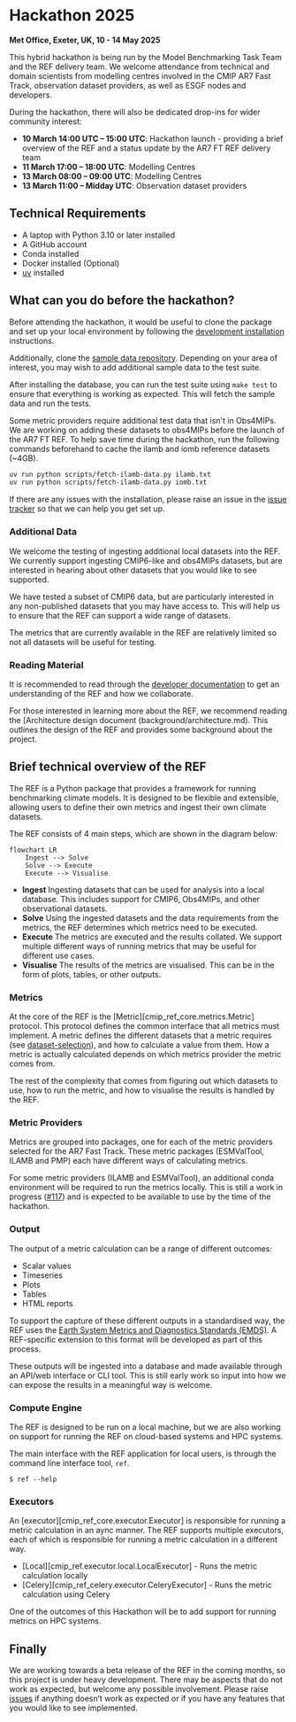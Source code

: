 # Hackathon 2025

**Met Office, Exeter, UK, 10 - 14 May 2025**

This hybrid hackathon is being run by the Model Benchmarking Task Team and the REF delivery team. We welcome attendance from technical and domain scientists from modelling centres involved in the CMIP AR7 Fast Track, observation dataset providers, as well as ESGF nodes and developers.

During the hackathon, there will also be dedicated drop-ins for wider community interest:

* **10 March 14:00 UTC – 15:00 UTC**: Hackathon launch - providing a brief overview of the REF and a status update by the AR7 FT REF delivery team
* **11 March 17:00 – 18:00 UTC**: Modelling Centres
* **13 March 08:00 – 09:00 UTC**: Modelling Centres
* **13 March 11:00 – Midday UTC**: Observation dataset providers

## Technical Requirements

* A laptop with Python 3.10 or later installed
* A GitHub account
* Conda installed
* Docker installed (Optional)
* [uv](https://docs.astral.sh/uv) installed

## What can you do before the hackathon?

Before attending the hackathon, it would be useful to clone the package and set up your local environment by following the [development installation](development.md#development-installation) instructions.

Additionally, clone the [sample data repository](https://github.com/Climate-REF/ref-sample-data). Depending on your area of interest, you may wish to add additional sample data to the test suite.

After installing the database, you can run the test suite using `make test` to ensure that everything is working as expected. This will fetch the sample data and run the tests.

Some metric providers require additional test data that isn't in Obs4MIPs.
We are working on adding these datasets to obs4MIPs before the  launch of the AR7 FT REF.
To help save time during the hackathon, run the following commands beforehand to cache the ilamb and iomb reference datasets (~4GB).

```bash
uv run python scripts/fetch-ilamb-data.py ilamb.txt
uv run python scripts/fetch-ilamb-data.py iomb.txt
```

If there are any issues with the installation, please raise an issue in the [issue tracker](https://github.com/Climate-REF/climate-ref/issues) so that we can help you get set up.

### Additional Data

We welcome the testing of ingesting additional local datasets into the REF.
We currently support ingesting CMIP6-like and obs4MIPs datasets,
but are interested in hearing about other datasets that you would like to see supported.

We have tested a subset of CMIP6 data,
but are particularly interested in any non-published datasets that you may have access to.
This will help us to ensure that the REF can support a wide range of datasets.

The metrics that are currently available in the REF are relatively limited so not all datasets will be useful for testing.

### Reading Material

It is recommended to read through the [developer documentation](development.md) to get an understanding of the REF and how we collaborate.

For those interested in learning more about the REF,
we recommend reading the [Architecture design document (background/architecture.md).
This outlines the design of the REF and provides some background about the project.

## Brief technical overview of the REF

The REF is a Python package that provides a framework for running benchmarking climate models. It is designed to be flexible and extensible, allowing users to define their own metrics and ingest their own climate datasets.

The REF consists of 4 main steps, which are shown in the diagram below:

```mermaid
flowchart LR
    Ingest --> Solve
    Solve --> Execute
    Execute --> Visualise
```

* **Ingest** Ingesting datasets that can be used for analysis into a local database. This includes support for CMIP6, Obs4MIPs, and other observational datasets.
* **Solve** Using the ingested datasets and the data requirements from the metrics, the REF determines which metrics need to be executed.
* **Execute** The metrics are executed and the results collated. We support multiple different ways of running metrics that may be useful for different use cases.
* **Visualise** The results of the metrics are visualised. This can be in the form of plots, tables, or other outputs.

### Metrics
At the core of the REF is the [Metric][cmip_ref_core.metrics.Metric] protocol.
This protocol defines the common interface that all metrics must implement.
A metric defines the different datasets that a metric requires (see [dataset-selection](how-to-guides/dataset-selection.py)), and how to calculate a value from them.
How a metric is actually calculated depends on which metrics provider the metric comes from.

The rest of the complexity that comes from figuring out which datasets to use, how to run the metric, and how to visualise the results is handled by the REF.

### Metric Providers
Metrics are grouped into packages, one for each of the metric providers selected for the AR7 Fast Track.
These metric packages (ESMValTool, ILAMB and PMP) each have different ways of calculating metrics.

For some metric providers (ILAMB and ESMValTool),
an additional conda environment will be required
to run the metrics locally.
This is still a work in progress ([#117](https://github.com/Climate-REF/climate-ref/pull/117))
and is expected to be available to use by the time of the hackathon.

### Output

The output of a metric calculation can be a range of different outcomes:

* Scalar values
* Timeseries
* Plots
* Tables
* HTML reports

To support the capture of these different outputs in a standardised way,
the REF uses the [Earth System Metrics and Diagnostics Standards (EMDS)](https://github.com/Earth-System-Diagnostics-Standards/EMDS).
A REF-specific extension to this format will be developed as
part of this process.

These outputs will be ingested into a database
and made available through an API/web interface or CLI tool.
This is still early work so input into how we can expose the results in a meaningful way is welcome.

### Compute Engine

The REF is designed to be run on a local machine,
but we are also working on support for running the REF on cloud-based systems and HPC systems.

The main interface with the REF application for local users,
is through the command line interface tool, `ref`.

```
$ ref --help
```

### Executors

An [executor][cmip_ref_core.executor.Executor] is responsible for running a metric calculation in an aync manner.
The REF supports multiple executors,
each of which is responsible for running a metric calculation in a different way.

* [Local][cmip_ref.executor.local.LocalExecutor] - Runs the metric calculation locally
* [Celery][cmip_ref_celery.executor.CeleryExecutor] - Runs the metric calculation using Celery

One of the outcomes of this Hackathon will be to add support for running metrics on HPC systems.

## Finally

We are working towards a beta release of the REF in the coming months,
so this project is under heavy development.
There may be aspects that do not work as expected,
but welcome any possible involvement.
Please raise [issues](https://github.com/Climate-REF/climate-ref/issues)
if anything doesn’t work as expected or if you have any features that you would like to see implemented.
